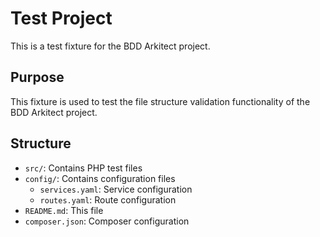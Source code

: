 # Test Project

This is a test fixture for the BDD Arkitect project.

## Purpose

This fixture is used to test the file structure validation functionality of the BDD Arkitect project.

## Structure

- `src/`: Contains PHP test files
- `config/`: Contains configuration files
  - `services.yaml`: Service configuration
  - `routes.yaml`: Route configuration
- `README.md`: This file
- `composer.json`: Composer configuration